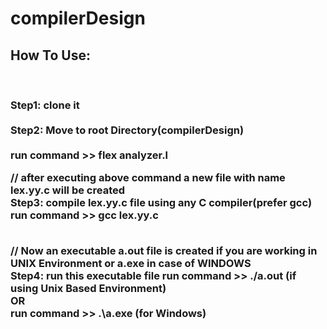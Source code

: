 # compilerDesign
<h2 style="color🍏;">How To Use:</h2><br>
<h3>Step1: clone it <br><br>
Step2: Move to root Directory(compilerDesign)  <br><br>
       run command >> flex analyzer.l
  
// after executing above command a new file with name lex.yy.c will be created  <br>
Step3: compile lex.yy.c file using any C compiler(prefer gcc)   <br>
       run command >> gcc lex.yy.c  <br><br>
  
// Now an executable a.out file is created if you are working in UNIX Environment or a.exe in case of WINDOWS  <br>
Step4: run this executable file
       run command >> ./a.out (if using Unix Based Environment)  <br>
        OR   <br>
        run command >> .\a.exe (for Windows)  </h3>  <br>



